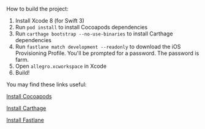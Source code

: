 How to build the project:

1. Install Xcode 8 (for Swift 3)
1. Run `pod install` to install Cocoapods dependencies
1. Run `carthage bootstrap --no-use-binaries` to install Carthage dependencies
1. Run `fastlane match development --readonly` to download the iOS Provisioning Profile. You'll be prompted for a password. The password is farm.
1. Open `allegro.xcworkspace` in Xcode
1. Build!

You may find these links useful:

[Install Cocoapods](https://guides.cocoapods.org/using/getting-started.html)

[Install Carthage](https://github.com/Carthage/Carthage#installing-carthage)

[Install Fastlane](https://github.com/fastlane/fastlane#installation)
